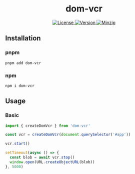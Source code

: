 <h1 align="center">dom-vcr</h1>

<p align="center">
  <a href="https://github.com/qq15725/dom-vcr/blob/master/LICENSE" class="mr-3">
    <img src="https://img.shields.io/npm/l/dom-vcr.svg" alt="License">
  </a>
  <a href="https://www.npmjs.com/package/dom-vcr">
    <img src="https://img.shields.io/npm/v/dom-vcr.svg" alt="Version">
  </a>
  <a href="https://cdn.jsdelivr.net/npm/dom-vcr/dist/index.js">
    <img src="https://img.shields.io/bundlephobia/minzip/dom-vcr" alt="Minzip">
  </a>
</p>

## Installation

### pnpm

```shell
pnpm add dom-vcr
```

### npm

```shell
npm i dom-vcr
```

## Usage

### Basic

```ts
import { createDomVcr } from 'dom-vcr'

const vcr = createDomVcr(document.querySelector('#app'))

vcr.start()

setTimeout(async () => {
  const blob = await vcr.stop()
  window.open(URL.createObjectURL(blob))
}, 5000)
```

